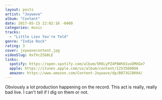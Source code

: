 ```yaml
---
layout: posts
artist: "Joywave"
album: "Content"
date: 2017-05-15 22:02:16 -0400
categories: music
tracks:
  - "Little Lies You're Told"
genre: "Indie Rock"
rating: 3
cover: joywavecontent.jpg
videoSlug: 0xfXcZSb8LE
links:
  spotify: https://open.spotify.com/album/5RKLyPZ4P8WhO1uxDMXGe7
  apple: https://itunes.apple.com/us/album/content/1253560066
  amazon: https://www.amazon.com/Content-Joywave/dp/B073GJ8KH4/
---
```


Obviously a lot production happening on the record.  This act is really, really bad live.  I can't tell if I dig on them or not.
